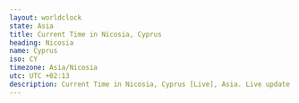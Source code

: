 ```yaml
---
layout: worldclock
state: Asia
title: Current Time in Nicosia, Cyprus
heading: Nicosia
name: Cyprus
iso: CY
timezone: Asia/Nicosia
utc: UTC +02:13
description: Current Time in Nicosia, Cyprus [Live], Asia. Live update now time in Nicosia, timezone Asia/Nicosia, UTC +02:13, Country ISO code & Current Local Time.
---
```


